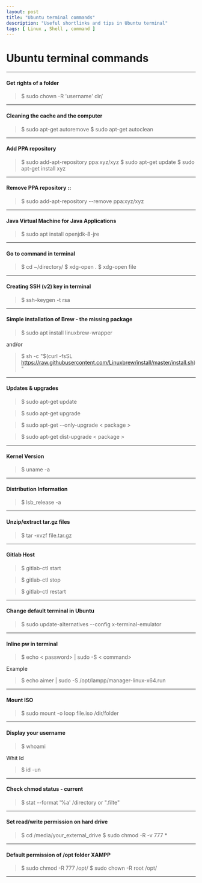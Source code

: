 ```yaml
---
layout: post
title: "Ubuntu terminal commands"
description: "Useful shortlinks and tips in Ubuntu terminal"
tags: [ Linux , Shell , command ]
---
```


# Ubuntu terminal commands
---

#### Get rights of a folder 
>$ sudo chown -R 'username' dir/

---
#### Cleaning the cache and the computer
>$ sudo apt-get autoremove
$ sudo apt-get autoclean

---
#### Add PPA repository
>$ sudo add-apt-repository ppa:xyz/xyz
$ sudo apt-get update
$ sudo apt-get install xyz

---
#### Remove PPA repository ::
>$ sudo add-apt-repository --remove ppa:xyz/xyz

---
#### Java Virtual Machine for Java Applications
>$ sudo apt install openjdk-8-jre

---
#### Go to command in terminal
>$ cd ~/directory/
$ xdg-open .
$ xdg-open file

---
#### Creating SSH (v2) key in terminal
>$ ssh-keygen -t rsa

---
#### Simple installation of Brew - the missing package
>$ sudo apt install linuxbrew-wrapper

and/or

>$ sh -c "$(curl -fsSL https://raw.githubusercontent.com/Linuxbrew/install/master/install.sh)"
---
#### Updates & upgrades
>$ sudo apt-get update

>$ sudo apt-get upgrade

>$ sudo apt-get --only-upgrade < package >

>$ sudo apt-get dist-upgrade < package >
---

#### Kernel Version
>$ uname -a
---

#### Distribution Information
>$ lsb_release -a
---

#### Unzip/extract tar.gz files
>$ tar -xvzf file.tar.gz
---

#### Gitlab Host
>$ gitlab-ctl start

>$ gitlab-ctl stop

>$ gitlab-ctl restart
---

#### Change default terminal in Ubuntu
>$ sudo update-alternatives --config x-terminal-emulator
---

#### Inline pw in terminal 
>$ echo < password> | sudo -S < command>

Example
>$ echo aimer | sudo -S /opt/lampp/manager-linux-x64.run
---

#### Mount ISO
>$ sudo mount -o loop file.iso /dir/folder
---

#### Display your username
>$ whoami

Whit Id
>$ id -un
---

#### Check chmod status - current
>$ stat --format '%a' /directory or ".filte"
---

#### Set read/write permission on hard drive
>$ cd /media/your_external_drive
>$ sudo chmod -R -v 777 *

---

#### Default permission of /opt folder XAMPP
>$ sudo chmod -R 777 /opt/
>$ sudo chown -R root /opt/

---



